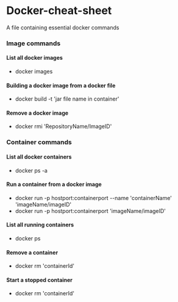 # Docker-cheat-sheet
A file containing essential docker commands

### Image commands
#### List all docker images
- docker images
#### Building a docker image from a docker file
- docker build -t 'jar file name in container'
#### Remove a docker image
- docker rmi 'RepositoryName/ImageID'


### Container commands
#### List all docker containers
- docker ps -a
#### Run a container from a docker image
- docker run -p hostport:containerport --name 'containerName' 'imageName/imageID'
- docker run -p hostport:containerport 'imageName/imageID'
#### List all running containers
- docker ps
#### Remove a container
- docker rm 'containerId'
#### Start a stopped container
- docker rm 'containerId'

